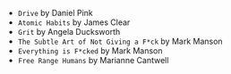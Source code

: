 - `Drive` by Daniel Pink
- `Atomic Habits` by James Clear
- `Grit` by Angela Ducksworth
- `The Subtle Art of Not Giving a F*ck` by Mark Manson
- `Everything is F*cked` by Mark Manson
- `Free Range Humans` by Marianne Cantwell
